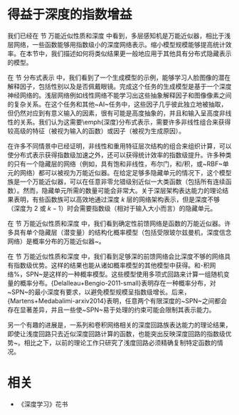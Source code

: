 

# 得益于深度的指数增益

我们已经在 节 万能近似性质和深度 中看到，多层感知机是万能近似器，相比于浅层网络，一些函数能够用指数级小的深度网络表示。缩小模型规模能够提高统计效率。在本节中，我们描述如何将类似结果更一般地应用于其他具有分布式隐藏表示的模型。



在 节 分布式表示 中，我们看到了一个生成模型的示例，能够学习人脸图像的潜在解释因子，包括性别以及是否佩戴眼镜。完成这个任务的生成模型是基于一个深度神经网络的。浅层网络例如线性网络不能学习出这些抽象解释因子和图像像素之间的复杂关系。在这个任务和其他~AI~任务中，这些因子几乎彼此独立地被抽取，但仍然对应到有意义输入的因素，很有可能是高度抽象的，并且和输入呈高度非线性的关系。我们认为这需要\emph{深度}分布式表示，需要许多非线性组合来获得较高级的特征（被视为输入的函数）或因子（被视为生成原因）。



在许多不同情景中已经证明，非线性和重用特征层次结构的组合来组织计算，可以使分布式表示获得指数级加速之外，还可以获得统计效率的指数级提升。许多种类的只有一个隐藏层的网络（例如，具有饱和非线性，布尔门，和/积，或~RBF~单元的网络）都可以被视为万能近似器。在给定足够多隐藏单元的情况下，这个模型族是一个万能近似器，可以在任意非零允错级别近似一大类函数（包括所有连续函数）。然而，隐藏单元所需的数量可能会非常大。关于深层架构表达能力的理论结果表明，有些函数族可以高效地通过深度 $k$ 层的网络架构表示，但是深度不够（深度为 2 或 $k-1$）时会需要指数级（相对于输入大小而言）的隐藏单元。





在 节 万能近似性质和深度 中，我们看到确定性前馈网络是函数的万能近似器。许多具有单个隐藏层（潜变量）的结构化概率模型（包括受限玻尔兹曼机，深度信念网络）是概率分布的万能近似器~。



在 节 万能近似性质和深度 中，我们看到足够深的前馈网络会比深度不够的网络具有指数级优势。这样的结果也能从诸如概率模型的其他模型中获得。和-积网络%，SPN~是这样的一种概率模型。这些模型使用多项式回路来计算一组随机变量的概率分布。{Delalleau+Bengio-2011-small}表明存在一种概率分布，对~SPN~的最小深度有要求，以避免模型规模呈指数级增长。后来，{Martens+Medabalimi-arxiv2014}表明，任意两个有限深度的~SPN~之间都会存在显著差异，并且一些使~SPN~易于处理的约束可能会限制其表示能力。



另一个有趣的进展是，一系列和卷积网络相关的深度回路族表达能力的理论结果，即使让浅度回路只去近似深度回路计算的函数，也能突出反映深度回路的指数级优势~。相比之下，以前的理论工作只研究了浅度回路必须精确复制特定函数的情况。






# 相关

- 《深度学习》花书
